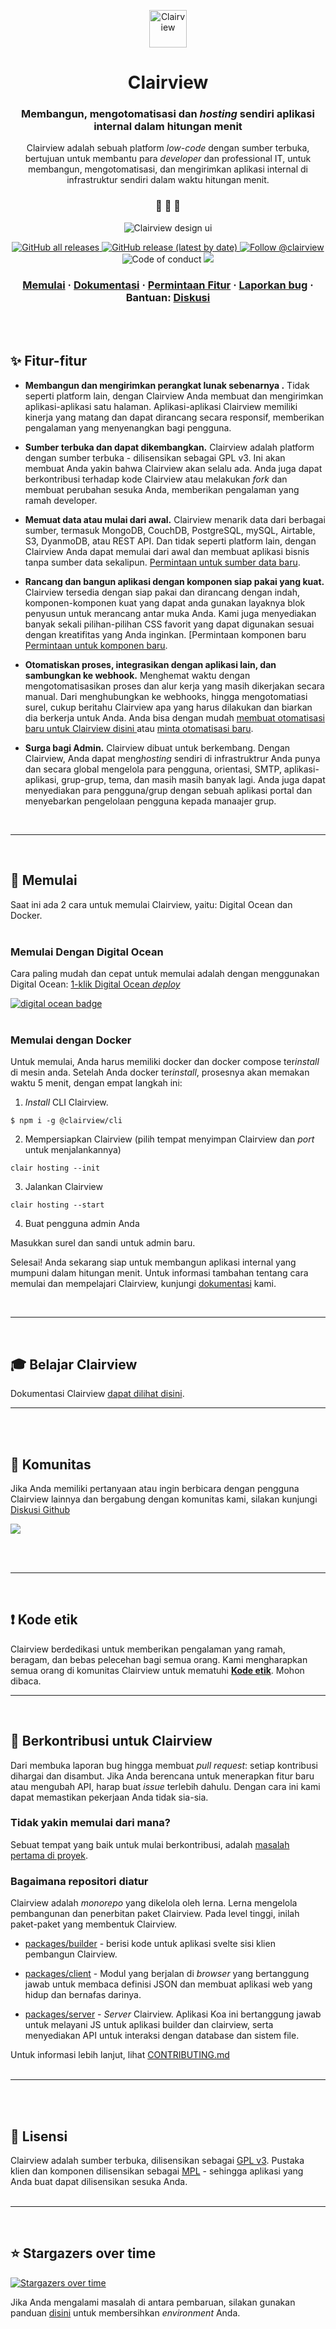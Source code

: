 <p align="center">
  <a href="https://www.clairview.com">
    <img alt="Clairview" src="https://res.cloudinary.com/daog6scxm/image/upload/v1696515725/Branding/Assets/Symbol/RGB/Full%20Colour/Clairview_Symbol_RGB_FullColour_cbqvha_1_z5cwq2.svg" width="60" />
  </a>
</p>
<h1 align="center">
  Clairview
</h1>

<h3 align="center">
  Membangun, mengotomatisasi dan <i>hosting</i> sendiri aplikasi internal dalam hitungan menit
</h3>
<p align="center">
  Clairview adalah sebuah platform <i>low-code</i> dengan sumber terbuka, bertujuan untuk membantu para <i>developer</i> dan professional IT, untuk membangun, mengotomatisasi, dan mengirimkan aplikasi internal di infrastruktur sendiri dalam waktu hitungan menit.
</p>

<h3 align="center">
 🤖 🎨 🚀
</h3>

<p align="center">
  <img alt="Clairview design ui" src="https://i.imgur.com/5BnXPsN.png">
</p>

<p align="center">
  <a href="https://github.com/clairview/clairview/releases">
    <img alt="GitHub all releases" src="https://img.shields.io/github/downloads/Clairview/clairview/total">
  </a>
  <a href="https://github.com/clairview/clairview/releases">
    <img alt="GitHub release (latest by date)" src="https://img.shields.io/github/v/release/Clairview/clairview">
  </a>
  <a href="https://twitter.com/intent/follow?screen_name=clairview">
    <img src="https://img.shields.io/twitter/follow/clairview?style=social" alt="Follow @clairview" />
  </a>
  <img src="https://img.shields.io/badge/Contributor%20Covenant-v2.0%20adopted-ff69b4.svg" alt="Code of conduct" />
  <a href="https://codecov.io/gh/Clairview/clairview">
    <img src="https://codecov.io/gh/Clairview/clairview/graph/badge.svg?token=E8W2ZFXQOH"/>
  </a>
</p>

<h3 align="center">
  <a href="https://docs.clairview.com/getting-started">Memulai</a>
  <span> · </span>
  <a href="https://docs.clairview.com">Dokumentasi</a>
  <span> · </span>
  <a href="https://github.com/clairview/clairview/discussions?discussions_q=category%3AIdeas">Permintaan Fitur</a>
  <span> · </span>
  <a href="https://github.com/clairview/clairview/issues">Laporkan bug</a>
  <span> · </span>
  Bantuan: <a href="https://github.com/clairview/clairview/discussions">Diskusi</a>
</h3>

<br /><br />
## ✨ Fitur-fitur

- **Membangun dan mengirimkan perangkat lunak sebenarnya .** Tidak seperti platform lain, dengan Clairview Anda membuat dan mengirimkan aplikasi-aplikasi satu halaman. Aplikasi-aplikasi Clairview memiliki kinerja yang matang dan dapat dirancang secara responsif, memberikan pengalaman yang menyenangkan bagi pengguna.

- **Sumber terbuka dan dapat dikembangkan.** Clairview adalah platform dengan sumber terbuka - dilisensikan sebagai GPL v3. Ini akan membuat Anda yakin bahwa Clairview akan selalu ada. Anda juga dapat berkontribusi terhadap kode Clairview atau melakukan <i>fork</i> dan membuat perubahan sesuka Anda, memberikan pengalaman yang ramah developer.

- **Memuat data atau mulai dari awal.** Clairview menarik data dari berbagai sumber, termasuk MongoDB, CouchDB, PostgreSQL, mySQL, Airtable, S3, DyanmoDB, atau REST API. Dan tidak seperti platform lain, dengan Clairview Anda dapat memulai dari awal dan membuat aplikasi bisnis tanpa sumber data sekalipun. [Permintaan untuk sumber data baru](https://github.com/clairview/clairview/discussions?discussions_q=category%3AIdeas).

- **Rancang dan bangun aplikasi dengan komponen siap pakai yang kuat.** Clairview tersedia dengan siap pakai dan dirancang dengan indah, komponen-komponen kuat yang dapat anda gunakan layaknya blok penyusun untuk merancang antar muka Anda. Kami juga menyediakan banyak sekali pilihan-pilihan CSS favorit yang dapat digunakan sesuai dengan kreatifitas yang Anda inginkan. [Permintaan komponen baru [Permintaan untuk komponen baru](https://github.com/clairview/clairview/discussions?discussions_q=category%3AIdeas).

- **Otomatiskan proses, integrasikan dengan aplikasi lain, dan sambungkan ke webhook.** Menghemat waktu dengan mengotomatisasikan proses dan alur kerja yang masih dikerjakan secara manual. Dari menghubungkan ke webhooks, hingga mengotomatiasi surel, cukup beritahu Clairview apa yang harus dilakukan dan biarkan dia berkerja untuk Anda. Anda bisa dengan mudah [membuat otomatisasi baru untuk Clairview disini ](https://github.com/Clairview/automations) atau [minta otomatisasi baru](https://github.com/clairview/clairview/discussions?discussions_q=category%3AIdeas).

- **Surga bagi Admin.** Clairview dibuat untuk berkembang. Dengan Clairview, Anda dapat meng<i>hosting</i> sendiri di infrastruktrur Anda punya dan secara global mengelola para pengguna, orientasi, SMTP, aplikasi-aplikasi, grup-grup, tema, dan masih masih banyak lagi. Anda juga dapat menyediakan para pengguna/grup dengan sebuah aplikasi portal dan menyebarkan pengelolaan pengguna kepada manaajer grup.

<br />

---

<br />

## 🏁 Memulai
Saat ini ada 2 cara untuk memulai Clairview, yaitu: Digital Ocean dan Docker.
<br /><br />

### Memulai Dengan Digital Ocean
Cara paling mudah dan cepat untuk memulai adalah dengan menggunakan Digital Ocean:
<a href="https://marketplace.digitalocean.com/apps/clairview">1-klik Digital Ocean <i>deploy</i></a>

<a href="https://marketplace.digitalocean.com/apps/clairview">
  <img src="https://user-images.githubusercontent.com/552074/87779219-5c3b7600-c824-11ea-9898-981a8ba94f6c.png" alt="digital ocean badge">
</a>  
<br /><br />

### Memulai dengan Docker
Untuk memulai, Anda harus memiliki docker dan docker compose ter<i>install</i> di mesin anda. 
Setelah Anda docker ter<i>install</i>, prosesnya akan memakan waktu 5 menit, dengan empat langkah ini:

1. <i>Install</i> CLI Clairview.

```
$ npm i -g @clairview/cli 
```


2. Mempersiapkan Clairview (pilih tempat menyimpan Clairview dan <i>port</i> untuk menjalankannya)

```
clair hosting --init 
```


3. Jalankan Clairview

```
clair hosting --start 
```


4. Buat pengguna admin Anda

Masukkan surel dan sandi untuk admin baru.

Selesai! Anda sekarang siap untuk membangun aplikasi internal yang mumpuni dalam hitungan menit. Untuk informasi tambahan tentang cara memulai dan mempelajari Clairview, kunjungi [dokumentasi](https://docs.clairview.com/getting-started) kami.

<br />

---

<br />

## 🎓 Belajar Clairview

Dokumentasi Clairview [dapat dilihat disini](https://docs.clairview.com).
<br />

---

<br /><br />

## 💬 Komunitas

Jika Anda memiliki pertanyaan atau ingin berbicara dengan pengguna Clairview lainnya dan bergabung dengan komunitas kami, silakan kunjungi [Diskusi Github](https://github.com/clairview/clairview/discussions)

<img src="https://d33wubrfki0l68.cloudfront.net/e9241201fd89f9abbbdaac4fe44bb16312752abe/84013/img/hero-images/community.webp" />

<br /><br />

---

<br />

## ❗ Kode etik

Clairview berdedikasi untuk memberikan pengalaman yang ramah, beragam, dan bebas pelecehan bagi semua orang. Kami mengharapkan semua orang di komunitas Clairview untuk mematuhi [**Kode etik**](https://github.com/clairview/clairview/blob/HEAD/.github/CODE_OF_CONDUCT.md). Mohon dibaca.
<br />

---

<br />

## 🙌 Berkontribusi untuk Clairview

Dari membuka laporan bug hingga membuat <i>pull request</i>: setiap kontribusi dihargai dan disambut. Jika Anda berencana untuk menerapkan fitur baru atau mengubah API, harap buat <i>issue</i> terlebih dahulu. Dengan cara ini kami dapat memastikan pekerjaan Anda tidak sia-sia.

### Tidak yakin memulai dari mana?
Sebuat tempat yang baik untuk mulai berkontribusi, adalah [masalah pertama di proyek](https://github.com/clairview/clairview/projects/22).

### Bagaimana repositori diatur
Clairview adalah <i>monorepo</i> yang dikelola oleh lerna. Lerna mengelola pembangunan dan penerbitan paket Clairview. Pada level tinggi, inilah paket-paket yang membentuk Clairview.

- [packages/builder](https://github.com/clairview/clairview/tree/HEAD/packages/builder) - berisi kode untuk aplikasi svelte sisi klien pembangun Clairview.

- [packages/client](https://github.com/clairview/clairview/tree/HEAD/packages/client) - Modul yang berjalan di <i>browser</i> yang bertanggung jawab untuk membaca definisi JSON dan membuat aplikasi web yang hidup dan bernafas darinya.

- [packages/server](https://github.com/clairview/clairview/tree/HEAD/packages/server) - <i>Server</i> Clairview. Aplikasi Koa ini bertanggung jawab untuk melayani JS untuk aplikasi builder dan clairview, serta menyediakan API untuk interaksi dengan database dan sistem file.

Untuk informasi lebih lanjut, lihat [CONTRIBUTING.md](https://github.com/clairview/clairview/blob/HEAD/.github/CONTRIBUTING.md)
<br /><br />

---

<br /><br />

## 📝 Lisensi

Clairview adalah sumber terbuka, dilisensikan sebagai [GPL v3](https://www.gnu.org/licenses/gpl-3.0.en.html). Pustaka klien dan komponen dilisensikan sebagai [MPL](https://directory.fsf.org/wiki/License:MPL-2.0) - sehingga aplikasi yang Anda buat dapat dilisensikan sesuka Anda.
<br /><br />

---


<br />

## ⭐ Stargazers over time

[![Stargazers over time](https://starchart.cc/Clairview/clairview.svg)](https://starchart.cc/Clairview/clairview)

Jika Anda mengalami masalah di antara pembaruan, silakan gunakan panduan [disini](https://github.com/clairview/clairview/blob/HEAD/.github/CONTRIBUTING.md#troubleshooting) untuk membersihkan <i>environment</i> Anda.

<br />
